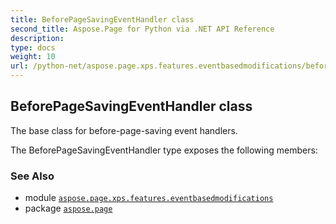 ```yaml
---
title: BeforePageSavingEventHandler class
second_title: Aspose.Page for Python via .NET API Reference
description: 
type: docs
weight: 10
url: /python-net/aspose.page.xps.features.eventbasedmodifications/beforepagesavingeventhandler/
---
```


## BeforePageSavingEventHandler class

The base class for before-page-saving event handlers.



The BeforePageSavingEventHandler type exposes the following members:

### See Also

* module [`aspose.page.xps.features.eventbasedmodifications`](/page/python-net/aspose.page.xps.features.eventbasedmodifications/)
* package [`aspose.page`](/page/python-net/)


